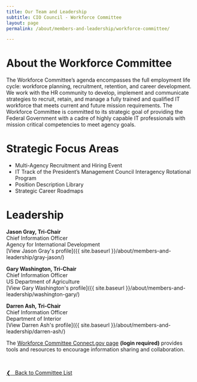 ```yaml
---
title: Our Team and Leadership
subtitle: CIO Council - Workforce Committee
layout: page
permalink: /about/members-and-leadership/workforce-committee/

---
```

# About the Workforce Committee
The Workforce Committee’s agenda encompasses the full employment life cycle: workforce planning, recruitment, retention, and career development. We work with the HR community to develop, implement and communicate strategies to recruit, retain, and manage a fully trained and qualified IT workforce that meets current and future mission requirements. The Workforce Committee is committed to its strategic goal of providing the Federal Government with a cadre of highly capable IT professionals with mission critical competencies to meet agency goals.

# Strategic Focus Areas
* Multi-Agency Recruitment and Hiring Event
* IT Track of the President’s Management Council Interagency Rotational Program
* Position Description Library
* Strategic Career Roadmaps

# Leadership
**Jason Gray, Tri-Chair**<br/>
Chief Information Officer<br/>
Agency for International Development<br/>
[View Jason Gray's profile]({{ site.baseurl }}/about/members-and-leadership/gray-jason/)

**Gary Washington, Tri-Chair**<br/>
Chief Information Officer<br/>
US Department of Agriculture<br/>
[View Gary Washington's profile]({{ site.baseurl }}/about/members-and-leadership/washington-gary/)

**Darren Ash, Tri-Chair**<br/>
Chief Information Officer<br/>
Department of Interior<br/>
[View Darren Ash's profile]({{ site.baseurl }}/about/members-and-leadership/darren-ash/)

The [Workforce Committee Connect.gov page](https://community.connect.gov/x/bQlPS) **(login required)** provides tools and resources to encourage information sharing and collaboration.

&nbsp;

<a href="{{site.baseurl}}/about/members-and-leadership/#council-committees">&#10094; &nbsp; Back to Committee List</a><br>
